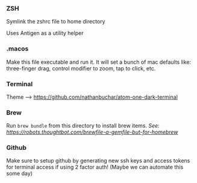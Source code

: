 ### ZSH

Symlink the zshrc file to home directory

Uses Antigen as a utility helper

### .macos
Make this file executable and run it. It will set a bunch of mac defaults like: three-finger drag, control modifier to zoom, tap to click, etc.

### Terminal

Theme --> https://github.com/nathanbuchar/atom-one-dark-terminal


### Brew

Run `brew bundle` from this directory to install brew items.
_See: https://robots.thoughtbot.com/brewfile-a-gemfile-but-for-homebrew_

### Github

Make sure to setup github by generating new ssh keys and access tokens for terminal access if using 2 factor auth! (Maybe we can automate this some day)
